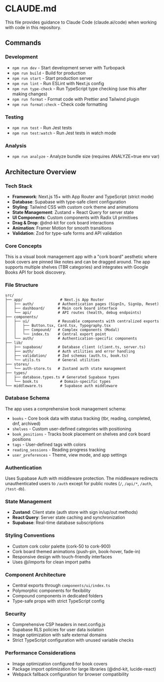 # CLAUDE.md

This file provides guidance to Claude Code (claude.ai/code) when working with code in this repository.

## Commands

### Development
- `npm run dev` - Start development server with Turbopack
- `npm run build` - Build for production
- `npm run start` - Start production server
- `npm run lint` - Run ESLint with Next.js config
- `npm run type-check` - Run TypeScript type checking (use this after making changes)
- `npm run format` - Format code with Prettier and Tailwind plugin
- `npm run format:check` - Check code formatting

### Testing
- `npm run test` - Run Jest tests
- `npm run test:watch` - Run Jest tests in watch mode

### Analysis
- `npm run analyze` - Analyze bundle size (requires ANALYZE=true env var)

## Architecture Overview

### Tech Stack
- **Framework**: Next.js 15+ with App Router and TypeScript (strict mode)
- **Database**: Supabase with type-safe client configuration
- **Styling**: Tailwind CSS with custom cork theme and animations
- **State Management**: Zustand + React Query for server state
- **UI Components**: Custom components with Radix UI primitives
- **Drag & Drop**: @dnd-kit for cork board interactions
- **Animation**: Framer Motion for smooth transitions
- **Validation**: Zod for type-safe forms and API validation

### Core Concepts
This is a visual book management app with a "cork board" aesthetic where book covers are pinned like notes and can be dragged around. The app supports multiple shelves (TBR categories) and integrates with Google Books API for book discovery.

### File Structure
```
src/
├── app/                 # Next.js App Router
│   ├── auth/           # Authentication pages (SignIn, SignUp, Reset)
│   ├── dashboard/      # Main cork board interface
│   └── api/            # API routes (health, debug endpoints)
├── components/
│   ├── ui/             # Reusable components with centralized exports
│   │   ├── Button.tsx, Card.tsx, Typography.tsx
│   │   ├── Compound/   # Complex components (Modal)
│   │   └── index.ts    # Central export point
│   └── auth/           # Authentication-specific components
├── lib/
│   ├── supabase/       # Database client (client.ts, server.ts)
│   ├── auth/           # Auth utilities and error handling
│   ├── validation/     # Zod schemas (auth.ts, book.ts)
│   └── utils.ts        # General utilities
├── stores/
│   └── auth-store.ts   # Zustand auth state management
├── types/
│   ├── database.types.ts # Generated Supabase types
│   └── book.ts          # Domain-specific types
└── middleware.ts        # Supabase auth middleware
```

### Database Schema
The app uses a comprehensive book management schema:
- `books` - Core book data with status tracking (tbr, reading, completed, dnf, archived)
- `shelves` - Custom user-defined categories with positioning
- `book_positions` - Tracks book placement on shelves and cork board positions
- `tags` - User-defined tags with colors
- `reading_sessions` - Reading progress tracking
- `user_preferences` - Theme, view mode, and app settings

### Authentication
Uses Supabase Auth with middleware protection. The middleware redirects unauthenticated users to `/auth` except for public routes (`/`, `/api/*`, `/auth`, `/test-db`).

### State Management
- **Zustand**: Client state (auth store with sign in/up/out methods)
- **React Query**: Server state caching and synchronization
- **Supabase**: Real-time database subscriptions

### Styling Conventions
- Custom cork color palette (cork-50 to cork-900)
- Cork board themed animations (push-pin, book-hover, fade-in)
- Responsive design with touch-friendly interfaces
- Uses @/imports for clean import paths

### Component Architecture
- Central exports through `components/ui/index.ts`
- Polymorphic components for flexibility
- Compound components in dedicated folders
- Type-safe props with strict TypeScript config

### Security
- Comprehensive CSP headers in next.config.js
- Supabase RLS policies for user data isolation
- Image optimization with safe external domains
- Strict TypeScript configuration with unused variable checks

### Performance Considerations
- Image optimization configured for book covers
- Package import optimization for large libraries (@dnd-kit, lucide-react)
- Webpack fallback configuration for browser compatibility